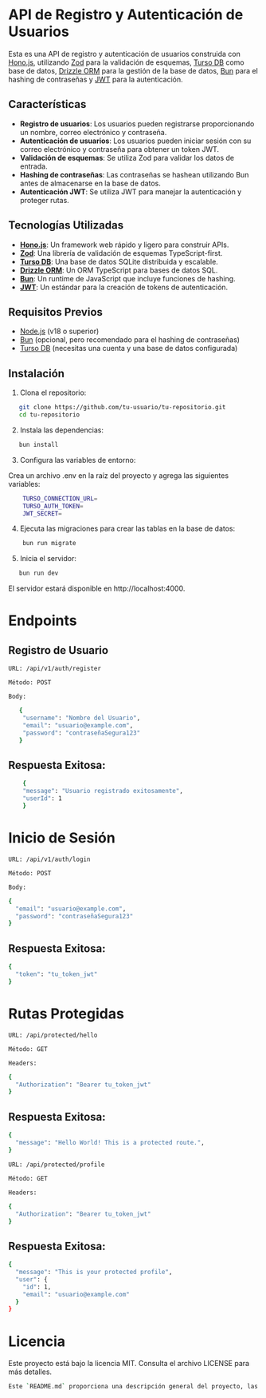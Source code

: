 # API de Registro y Autenticación de Usuarios

Esta es una API de registro y autenticación de usuarios construida con [Hono.js](https://honojs.dev/), utilizando [Zod](https://zod.dev/) para la validación de esquemas, [Turso DB](https://turso.tech/) como base de datos, [Drizzle ORM](https://orm.drizzle.team/) para la gestión de la base de datos, [Bun](https://bun.sh/) para el hashing de contraseñas y [JWT](https://jwt.io/) para la autenticación.

## Características

- **Registro de usuarios**: Los usuarios pueden registrarse proporcionando un nombre, correo electrónico y contraseña.
- **Autenticación de usuarios**: Los usuarios pueden iniciar sesión con su correo electrónico y contraseña para obtener un token JWT.
- **Validación de esquemas**: Se utiliza Zod para validar los datos de entrada.
- **Hashing de contraseñas**: Las contraseñas se hashean utilizando Bun antes de almacenarse en la base de datos.
- **Autenticación JWT**: Se utiliza JWT para manejar la autenticación y proteger rutas.

## Tecnologías Utilizadas

- **[Hono.js](https://honojs.dev/)**: Un framework web rápido y ligero para construir APIs.
- **[Zod](https://zod.dev/)**: Una librería de validación de esquemas TypeScript-first.
- **[Turso DB](https://turso.tech/)**: Una base de datos SQLite distribuida y escalable.
- **[Drizzle ORM](https://orm.drizzle.team/)**: Un ORM TypeScript para bases de datos SQL.
- **[Bun](https://bun.sh/)**: Un runtime de JavaScript que incluye funciones de hashing.
- **[JWT](https://jwt.io/)**: Un estándar para la creación de tokens de autenticación.

## Requisitos Previos

- [Node.js](https://nodejs.org/) (v18 o superior)
- [Bun](https://bun.sh/) (opcional, pero recomendado para el hashing de contraseñas)
- [Turso DB](https://turso.tech/) (necesitas una cuenta y una base de datos configurada)

## Instalación

1. Clona el repositorio:

```bash
   git clone https://github.com/tu-usuario/tu-repositorio.git
   cd tu-repositorio
```

2. Instala las dependencias:
```bash
   bun install
```

3. Configura las variables de entorno:

Crea un archivo .env en la raíz del proyecto y agrega las siguientes variables:
```bash
    TURSO_CONNECTION_URL=
    TURSO_AUTH_TOKEN=
    JWT_SECRET=
```

4. Ejecuta las migraciones para crear las tablas en la base de datos:
```bash
    bun run migrate
```

5. Inicia el servidor:

```bash
   bun run dev
```

El servidor estará disponible en http://localhost:4000.

# Endpoints

## Registro de Usuario

    URL: /api/v1/auth/register

    Método: POST

    Body:

```bash
   {
    "username": "Nombre del Usuario",
    "email": "usuario@example.com",
    "password": "contraseñaSegura123"
   }
```

## Respuesta Exitosa:
```bash
    {
    "message": "Usuario registrado exitosamente",
    "userId": 1
    }
```

# Inicio de Sesión

    URL: /api/v1/auth/login

    Método: POST

    Body:

```bash
{
  "email": "usuario@example.com",
  "password": "contraseñaSegura123"
}
```

## Respuesta Exitosa:

```bash
{
  "token": "tu_token_jwt"
}
```

# Rutas Protegidas

    URL: /api/protected/hello

    Método: GET

    Headers:

```bash
{
  "Authorization": "Bearer tu_token_jwt"
}
```

## Respuesta Exitosa:
```bash
{
  "message": "Hello World! This is a protected route.",
}
```

    URL: /api/protected/profile

    Método: GET

    Headers:

```bash
{
  "Authorization": "Bearer tu_token_jwt"
}
```

## Respuesta Exitosa:
```bash
{
  "message": "This is your protected profile",
  "user": {
    "id": 1,
    "email": "usuario@example.com"
  }
}
```


# Licencia

Este proyecto está bajo la licencia MIT. Consulta el archivo LICENSE para más detalles.

```bash
Este `README.md` proporciona una descripción general del proyecto, las tecnologías utilizadas, cómo configurar y ejecutar el proyecto, y cómo contribuir. Asegúrate de ajustar los detalles según sea necesario para tu proyecto específico.
```